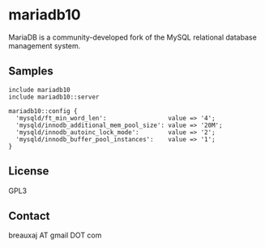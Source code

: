 mariadb10
=========

MariaDB is a community-developed fork of the MySQL relational database
management system.

Samples
-------
```
include mariadb10
include mariadb10::server
```
```
mariadb10::config {
  'mysqld/ft_min_word_len':                 value => '4';
  'mysqld/innodb_additional_mem_pool_size': value => '20M';
  'mysqld/innodb_autoinc_lock_mode':        value => '2';
  'mysqld/innodb_buffer_pool_instances':    value => '1';
}
```

License
-------
GPL3

Contact
-------
breauxaj AT gmail DOT com
